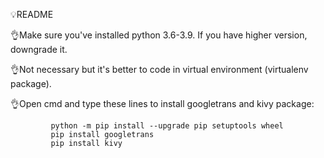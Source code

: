   :bulb:README
  
   :ok_hand:Make sure you've installed python 3.6-3.9. If you have higher version, downgrade it.
  
   :ok_hand:Not necessary but it's better to code in virtual environment (virtualenv package).
   
   :ok_hand:Open cmd and type these lines to install googletrans and kivy package:
           
             python -m pip install --upgrade pip setuptools wheel
             pip install googletrans
             pip install kivy
 
